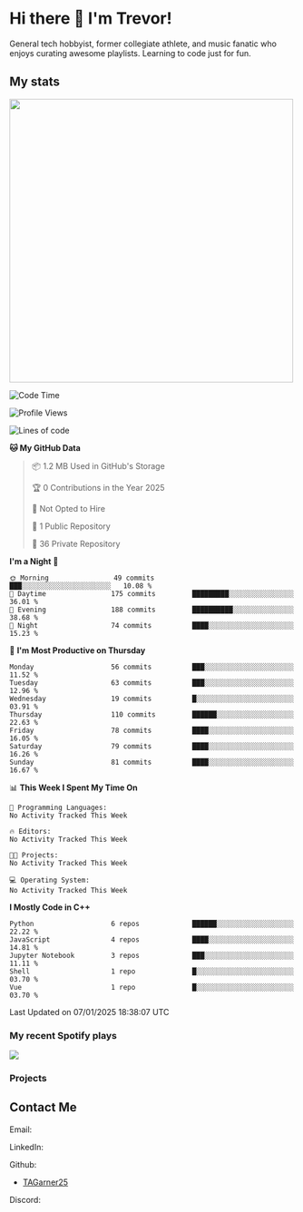 # Hi there 👋 I'm Trevor!

<!-- brief description -->
General tech hobbyist, former collegiate athlete, and music fanatic who enjoys curating awesome playlists. Learning to code just for fun.

<!-- Start Coding Stats -->
## My stats
<!-- <a href="https://github.com/tagarner25"> 
  <img align="center" src="https://github-readme-stats.vercel.app/api/top-langs/?username=tagarner25&theme=vue-dark&layout=compact" /> -->
<a href="https://github.com/tagarner25">
  <img align="center" src="https://github-readme-streak-stats.herokuapp.com/?user=tagarner25&theme=vue-dark" width="500" />
</a>
</a>
<!-- <a href="https://github.com/tagarner25">
  <img align="center" src="https://github-readme-stats.vercel.app/api?username=tagarner25&count_private=true&theme=vue-dark&show_icons=true" />
<a /> -->
<!-- Languages WakaTime -->
<!-- <a href="https://wakatime.com"><img src="https://wakatime.com/share/@tagarner25/e28d9d0c-fe43-400a-9619-8a6f77810857.png" /></a> -->

<!--START_SECTION:waka-->
![Code Time](http://img.shields.io/badge/Code%20Time-51%20hrs%2058%20mins-blue)

![Profile Views](http://img.shields.io/badge/Profile%20Views-0-blue)

![Lines of code](https://img.shields.io/badge/From%20Hello%20World%20I%27ve%20Written-170.8%20thousand%20lines%20of%20code-blue)

**🐱 My GitHub Data** 

> 📦 1.2 MB Used in GitHub's Storage 
 > 
> 🏆 0 Contributions in the Year 2025
 > 
> 🚫 Not Opted to Hire
 > 
> 📜 1 Public Repository 
 > 
> 🔑 36 Private Repository 
 > 
**I'm a Night 🦉** 

```text
🌞 Morning                49 commits          ███░░░░░░░░░░░░░░░░░░░░░░   10.08 % 
🌆 Daytime                175 commits         █████████░░░░░░░░░░░░░░░░   36.01 % 
🌃 Evening                188 commits         ██████████░░░░░░░░░░░░░░░   38.68 % 
🌙 Night                  74 commits          ████░░░░░░░░░░░░░░░░░░░░░   15.23 % 
```
📅 **I'm Most Productive on Thursday** 

```text
Monday                   56 commits          ███░░░░░░░░░░░░░░░░░░░░░░   11.52 % 
Tuesday                  63 commits          ███░░░░░░░░░░░░░░░░░░░░░░   12.96 % 
Wednesday                19 commits          █░░░░░░░░░░░░░░░░░░░░░░░░   03.91 % 
Thursday                 110 commits         ██████░░░░░░░░░░░░░░░░░░░   22.63 % 
Friday                   78 commits          ████░░░░░░░░░░░░░░░░░░░░░   16.05 % 
Saturday                 79 commits          ████░░░░░░░░░░░░░░░░░░░░░   16.26 % 
Sunday                   81 commits          ████░░░░░░░░░░░░░░░░░░░░░   16.67 % 
```


📊 **This Week I Spent My Time On** 

```text
💬 Programming Languages: 
No Activity Tracked This Week

🔥 Editors: 
No Activity Tracked This Week

🐱‍💻 Projects: 
No Activity Tracked This Week

💻 Operating System: 
No Activity Tracked This Week
```

**I Mostly Code in C++** 

```text
Python                   6 repos             ██████░░░░░░░░░░░░░░░░░░░   22.22 % 
JavaScript               4 repos             ████░░░░░░░░░░░░░░░░░░░░░   14.81 % 
Jupyter Notebook         3 repos             ███░░░░░░░░░░░░░░░░░░░░░░   11.11 % 
Shell                    1 repo              █░░░░░░░░░░░░░░░░░░░░░░░░   03.70 % 
Vue                      1 repo              █░░░░░░░░░░░░░░░░░░░░░░░░   03.70 % 
```




 Last Updated on 07/01/2025 18:38:07 UTC
<!--END_SECTION:waka-->
  
<!-- End Coding Stats -->
  
<!-- table of contents -->

<!-- about me -->


<!-- ⚡ Fell in love with technology while managing the development of an automated document management system using Microsoft Sharepoint, Outlook, and Adobe Sign
- 🌱 I’m currently learning Computer Science at Portland State University
- 🌱 I previously studied Economics, Political Science, and Philosophy at Oregon State University and Dominican University of California
- 🔭 I’m currently working on C++ programs for my studies
- 🔭 I’m currently working on creating my own github pages website to host my portfolio and resume
- 🤔 I’m looking for help with career ideas and how i can best help serve the dev community
- ⚡ Fun fact: I played lacrosse for 13 years, 4 yrs of which were for ncaa schools
- ⚡ Fun fact: I am the oldest of 3 children
- ⚡ Fun fact: I have over 11,000 songs in my spotify library and over 1,000 playlists -->

### My recent Spotify plays
<a href="https://open.spotify.com/user/537phlhwfk88qqbe8l0j5915p">
  <img align="center" src="https://spotify-recently-played-readme.vercel.app/api?user=537phlhwfk88qqbe8l0j5915p&count=5&width=1000" />
</a>

### Projects

## Contact Me
Email:
  <!-- trevorgarner5@gmail.com -->
  <!-- - trevor@trevorgarner.org -->

LinkedIn:
  <!-- [Trevor Garner](https://www.linkedin.com/in/trevor-garner-4/) -->

Github:
  - [TAGarner25](https://github.com/TAGarner25)

<!-- Twitter:
  - [Trevor_5](https://twitter.com/Trevor_5) -->

Discord:
  <!-- [tgarner](https://discordapp.com/users/491416520778448906/) -->

<!--
**TAGarner25/TAGarner25** is a ✨ _special_ ✨ repository because its `README.md` (this file) appears on your GitHub profile.

Here are some ideas to get you started:

- 🔭 I’m currently working on ...
- 🌱 I’m currently learning computer science at Portland State University
- 👯 I’m looking to collaborate on ...
- 🤔 I’m looking for help with ...
- 💬 Ask me about ...
- 📫 How to reach me: ...
- 😄 Pronouns: ...
- ⚡ Fun fact: I played lacrosse for 4 years at the NCAA level 

During my time there I was fortunate enough to experience the many departments of the company (engineering, finance, management, manufacturing, and production), all of which aided my understanding of many key business drivers in order to develop an automated document management system using Microsoft Sharepoint, Outlook, and Adobe Sign. Because of this experience, 

wakatime
<a href="https://github.com/tagarner25">
  <img align="center" src="https://github-readme-stats.vercel.app/api/wakatime?username=tagarner25&theme=vue-dark&hide_title=true" />
</a>

languages
<a href="https://github.com/tagarner25">
  <img align="center" src="https://github-readme-stats.vercel.app/api/top-langs/?username=tagarner25&theme=vue-dark&layout=compact" />
</a>

streak
</a>
<a href="https://github.com/tagarner25">
  <img align="center" src="https://github-readme-streak-stats.herokuapp.com/?user=tagarner25&theme=vue-dark" />
</a>

-->
